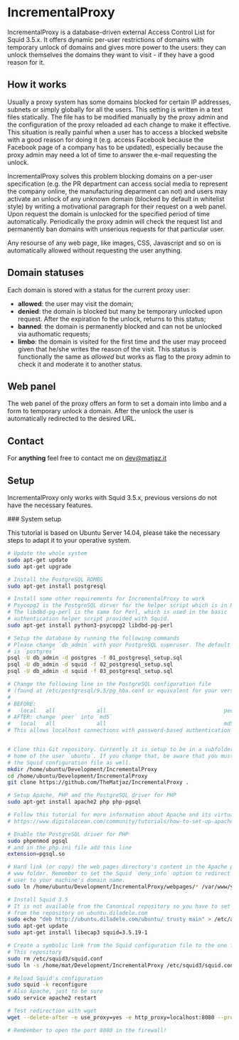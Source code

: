 IncrementalProxy
================

IncrementalProxy is a database-driven external Access Control List for
Squid 3.5.x. It offers dynamic per-user restrictions of domains with temporary
unlock of domains and gives more power to the users: they can unlock themselves
the domains they want to visit - if they have a good reason for it.


How it works
------------

Usually a proxy system has some domains blocked for certain IP addresses,
subnets or simply globally for all the users. This setting is written in a text
files statically. The file has to be modified manually by the proxy admin and 
the configuration of the proxy reloaded ad each change to make it effective. 
This situation is really painful when a user has to access a blocked website 
with a good reason for doing it (e.g. access Facebook because the Facebook page
of a company has to be updated), especially because the proxy admin may need a 
lot of time to answer the e-mail requesting the unlock.

IncrementalProxy solves this problem blocking domains on a per-user
specification (e.g. the PR department can access social media to represent the
company online, the manufacturing deparment can not) and users may activate an
unlock of any unknown domain (blocked by default in whitelist style) by writing
a motivational paragraph for their request on a web panel. Upon request the 
domain is unlocked for the specified period of time automatically. Periodically
the proxy admin will check the request list and permanently ban domains with unserious requests for that particular user.

Any resourse of any web page, like images, CSS, Javascript and so on is 
automatically allowed without requesting the user anything.


Domain statuses
---------------

Each domain is stored with a status for the current proxy user:

- **allowed**: the user may visit the domain;
- **denied**: the domain is blocked but many be temporary unlocked upon
  request. After the expiration fo the unlock, returns to this status;
- **banned**: the domain is permanently blocked and can not be unlocked via
  authomatic requests;
- **limbo**: the domain is visited for the first time and the user may proceed
  given that he/she writes the reason of the visit. This status is functionally
  the same as _allowed_ but works as flag to the proxy admin to check it and 
  moderate it to another status.


Web panel
---------

The web panel of the proxy offers an form to set a domain into limbo and a form
to temporary unlock a domain. After the unlock the user is automatically 
redirected to the desired URL.


Contact
-------

For **anything** feel free to contact me on <dev@matjaz.it>


Setup
-----

IncrementalProxy only works with Squid 3.5.x, previous versions do not have
the necessary features.

### System setup

This tutorial is based on Ubuntu Server 14.04, please take the necessary steps
to adapt it to your operative system.

```bash
# Update the whole system
sudo apt-get update
sudo apt-get upgrade

# Install the PostgreSQL RDMBS
sudo apt-get install postgresql

# Install some other requirements for IncrementalProxy to work
# Psycopg2 is the PostgreSQL dirver for the helper script which is in Python
# The libdbd-pg-perl is the same for Perl, which is used in the basic 
# authentication helper script provided with Squid.
sudo apt-get install python3-psycopg2 libdbd-pg-perl

# Setup the database by running the following commands
# Please change `db_admin` with your PostgreSQL superuser. The default one
# is `postgres`
psql -U db_admin -d postgres -f 01_postgresql_setup.sql
psql -U db_admin -d squid -f 02_postgresql_setup.sql
psql -U db_admin -d squid -f 03_postgresql_setup.sql

# Change the following line in the PostgreSQL configuration file
# (found at /etc/postgresql/9.5/pg_hba.conf or equivalent for your version)
#
# BEFORE:
#   local   all             all                                     peer
# AFTER: change `peer` into `md5`
#   local   all             all                                     md5
# This allows localhost connections with password-based authentication


# Clone this Git repository. Currently it is setup to be in a subfolder of the 
# home of the user `ubuntu`. If you change that, be aware that you must change
# the Squid configuration file as well.
mkdir /home/ubuntu/Development/IncrementalProxy
cd /home/ubuntu/Development/IncrementalProxy
git clone https://github.com/TheMatjaz/IncrementalProxy .

# Setup Apache, PHP and the PostgreSQL driver for PHP
sudo apt-get install apache2 php php-pgsql

# Follow this tutorial for more information about Apache and its virtual hosts
# https://www.digitalocean.com/community/tutorials/how-to-set-up-apache-virtual-hosts-on-ubuntu-14-04-lts

# Enable the PostgreSQL driver for PHP
sudo phpenmod pgsql
# and in the php.ini file add this line
extension=pgsql.so

# Hard link (or copy) the web pages directory's content in the Apache public
# www folder. Remember to set the Squid `deny_info` option to redirect the 
# user to your machine's domain name.
sudo ln /home/ubuntu/Development/IncrementalProxy/webpages/* /var/www/your.domain.name.com/public_html/

# Install Squid 3.5
# It is not available from the Canonical repository so you have to set up
# from the repository on ubuntu.diladele.com
sudo echo "deb http://ubuntu.diladele.com/ubuntu/ trusty main" > /etc/apt/sources.list.d/ubuntu.diladele.com.list
sudo apt-get update
sudo apt-get install libecap3 squid=3.5.19-1

# Create a symbolic link from the Squid configuration file to the one from
# This repository
sudo rm /etc/squid3/squid.conf
sudo ln -s /home/mat/Development/IncrementalProxy /etc/squid3/squid.conf

# Reload Squid's configuration
sudo squid -k reconfigure
# Also Apache, just to be sure
sudo service apache2 restart

# Test redirection with wget
wget --delete-after -e use_proxy=yes -e http_proxy=localhost:8080 --proxy-user=someusername --proxy-password=somepassword someurltotest.com

# Rembember to open the port 8080 in the firewall!
```
